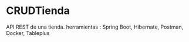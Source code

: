 # CRUDTienda
API REST de una tienda. herramientas : Spring Boot, Hibernate, Postman, Docker, Tableplus
